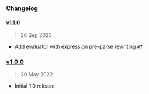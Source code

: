 ### Changelog

#### [v1.1.0](https://github.com/valohai/leval/compare/v1.0.0...v1.1.0)

> 26 Sep 2023

- Add evaluator with expression pre-parse rewriting [`#7`](https://github.com/valohai/leval/pull/7)

### [v1.0.0](https://github.com/valohai/leval/compare/v0.2.1...v1.0.0)

> 30 May 2022

- Initial 1.0 release

